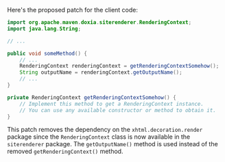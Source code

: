 Here's the proposed patch for the client code:
```java
import org.apache.maven.doxia.siterenderer.RenderingContext;
import java.lang.String;

// ...

public void someMethod() {
    // ...
    RenderingContext renderingContext = getRenderingContextSomehow();
    String outputName = renderingContext.getOutputName();
    // ...
}

private RenderingContext getRenderingContextSomehow() {
    // Implement this method to get a RenderingContext instance.
    // You can use any available constructor or method to obtain it.
}
```
This patch removes the dependency on the `xhtml.decoration.render` package since the `RenderingContext` class is now available in the `siterenderer` package. The `getOutputName()` method is used instead of the removed `getRenderingContext()` method.
